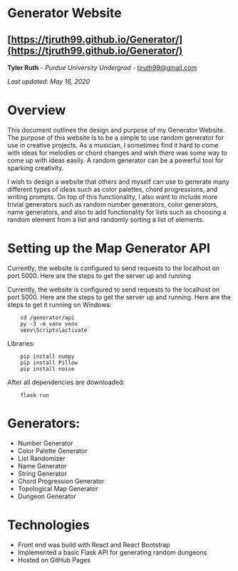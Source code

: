 # Generator Website

## [https://tjruth99.github.io/Generator/](https://tjruth99.github.io/Generator/)

**Tyler Ruth** - _Purdue University Undergrad_ - [tjruth99@gmail.com](mailto:tjruth99@gmail.com)

_Last updated: May 16, 2020_

# Overview

This document outlines the design and purpose of my Generator Website. The purpose of this website is to be a simple to use random generator for use in creative projects. As a musician, I sometimes find it hard to come with ideas for melodies or chord changes and wish there was some way to come up with ideas easily. A random generator can be a powerful tool for sparking creativity.

I wish to design a website that others and myself can use to generate many different types of ideas such as color palettes, chord progressions, and writing prompts. On top of this functionality, I also want to include more trivial generators such as random number generators, color generators, name generators, and also to add functionality for lists such as choosing a random element from a list and randomly sorting a list of elements.

# Setting up the Map Generator API

Currently, the website is configured to send requests to the localhost on port 5000. Here are the steps to get the server up and running

Currently, the website is configured to send requests to the localhost on port 5000. Here are the steps to get the server up and running. Here are the steps to get it running on Windows:

```
    cd /generator/api
    py -3 -m venv venv
    venv\Scripts\activate
```

Libraries:

```
    pip install numpy
    pip install Pillow
    pip install noise
```

After all dependencies are downloaded:

```
    flask run
```

# Generators:

- Number Generator
- Color Palette Generator
- List Randomizer
- Name Generator
- String Generator
- Chord Progression Generator
- Topological Map Generator
- Dungeon Generator

# Technologies

- Front end was build with React and React Bootstrap
- Implemented a basic Flask API for generating random dungeons
- Hosted on GitHub Pages
